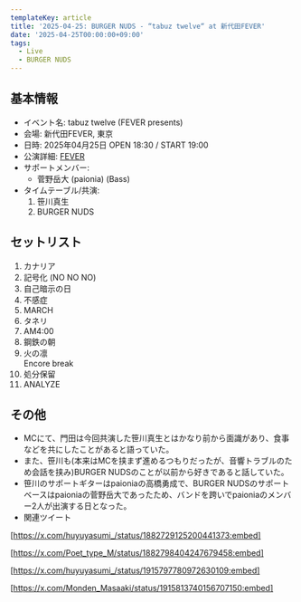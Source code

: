 ```yaml
---
templateKey: article
title: '2025-04-25: BURGER NUDS - “tabuz twelve“ at 新代田FEVER'
date: '2025-04-25T00:00:00+09:00'
tags:
  - Live
  - BURGER NUDS
---
```

## 基本情報

* イベント名: tabuz twelve (FEVER presents)
* 会場: 新代田FEVER, 東京
* 日時: 2025年04月25日 OPEN 18:30 / START 19:00
* 公演詳細: [FEVER](https://www.fever-popo.com/schedule/2025/04/25/)
* サポートメンバー:
  * 菅野岳大 (paionia) (Bass)
* タイムテーブル/共演:
    1. 笹川真生
    1. BURGER NUDS

## セットリスト

1. カナリア
2. 記号化 (NO NO NO)
3. 自己暗示の日
4. 不感症
5. MARCH
6. タネリ
7. AM4:00
8. 鋼鉄の朝
9. 火の凛   
   Encore break
10. 処分保留
11. ANALYZE

## その他

- MCにて、門田は今回共演した笹川真生とはかなり前から面識があり、食事などを共にしたことがあると語っていた。
- また、笹川も(本来はMCを挟まず進めるつもりだったが、音響トラブルのため会話を挟み)BURGER NUDSのことが以前から好きであると話していた。
- 笹川のサポートギターはpaioniaの高橋勇成で、BURGER NUDSのサポートベースはpaioniaの菅野岳大であったため、バンドを跨いでpaioniaのメンバー2人が出演する日となった。
- 関連ツイート

[https://x.com/huyuyasumi_/status/1882729125200441373:embed]

[https://x.com/Poet_type_M/status/1882798404247679458:embed]

[https://x.com/huyuyasumi_/status/1915797780972630109:embed]

[https://x.com/Monden_Masaaki/status/1915813740156707150:embed]


